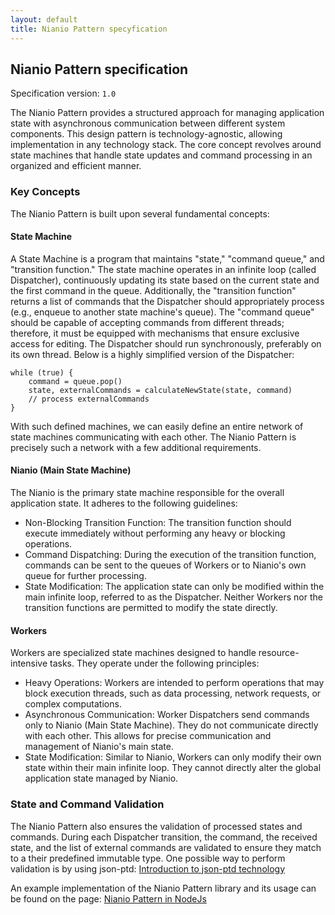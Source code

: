 ```yaml
---
layout: default
title: Nianio Pattern specyfication
---
```


## Nianio Pattern specification
Specification version: `1.0`

The Nianio Pattern provides a structured approach for managing application state with asynchronous communication between different system components. This design pattern is technology-agnostic, allowing implementation in any technology stack. The core concept revolves around state machines that handle state updates and command processing in an organized and efficient manner.

### Key Concepts
The Nianio Pattern is built upon several fundamental concepts:

#### State Machine
A State Machine is a program that maintains "state," "command queue," and "transition function." The state machine operates in an infinite loop (called Dispatcher), continuously updating its state based on the current state and the first command in the queue. Additionally, the "transition function" returns a list of commands that the Dispatcher should appropriately process (e.g., enqueue to another state machine's queue). The "command queue" should be capable of accepting commands from different threads; therefore, it must be equipped with mechanisms that ensure exclusive access for editing. The Dispatcher should run synchronously, preferably on its own thread. Below is a highly simplified version of the Dispatcher:
```
while (true) {
    command = queue.pop()
    state, externalCommands = calculateNewState(state, command)
	// process externalCommands
}

```
With such defined machines, we can easily define an entire network of state machines communicating with each other. The Nianio Pattern is precisely such a network with a few additional requirements.

#### Nianio (Main State Machine)
The Nianio is the primary state machine responsible for the overall application state. It adheres to the following guidelines:
- Non-Blocking Transition Function: The transition function should execute immediately without performing any heavy or blocking operations.
- Command Dispatching: During the execution of the transition function, commands can be sent to the queues of Workers or to Nianio's own queue for further processing.
- State Modification: The application state can only be modified within the main infinite loop, referred to as the Dispatcher. Neither Workers nor the transition functions are permitted to modify the state directly.

#### Workers
Workers are specialized state machines designed to handle resource-intensive tasks. They operate under the following principles:
- Heavy Operations: Workers are intended to perform operations that may block execution threads, such as data processing, network requests, or complex computations.
- Asynchronous Communication: Worker Dispatchers send commands only to Nianio (Main State Machine). They do not communicate directly with each other. This allows for precise communication and management of Nianio's main state.
- State Modification: Similar to Nianio, Workers can only modify their own state within their main infinite loop. They cannot directly alter the global application state managed by Nianio.

### State and Command Validation
The Nianio Pattern also ensures the validation of processed states and commands. During each Dispatcher transition, the command, the received state, and the list of external commands are validated to ensure they match to a their predefined immutable type.
One possible way to perform validation is by using json-ptd: <a href="json-ptd_intro.html">Introduction to json-ptd technology</a>

An example implementation of the Nianio Pattern library and its usage can be found on the page: 
<a href="nianio_pattern_in_NodeJs.html">Nianio Pattern in NodeJs</a>